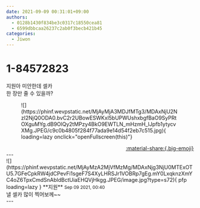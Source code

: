 ```yaml
---
date: 2021-09-09 00:31:01+09:00
authors:
  - 0128b1430f834be3c0317c18550cea81
  - 6599dbbcaa26237c2ab0f3becb421b45
categories:
  - Jiwon
---
```


# 1-84572823

<div class="post-container" markdown="1">
<div class="content-container md-sidebar__scrollwrap" markdown="1">

지원아 미안한데 셀카<br>한 장만 줄 수 있을까?
<figure markdown="1">
![](https://phinf.wevpstatic.net/MjAyMjA3MDJfMTg3/MDAxNjU2NzI2NjQ0ODA0.bvC2r2UBowESWKxl5bUPWUshxbgfBaO9SyPRtOXguMYg.dB9OlQy2tMPzy4BkO9EWTLN_mHzmH_lJpfb1ytycvXMg.JPEG/c9c0b4805f284f77ada9e14d54f2eb7c515.jpg){ loading=lazy onclick="openFullscreen(this)"}
</figure>


</div>
</div>

<div style="text-align: right;" markdown="1">
<a href="https://weverse.io/fromis9/fanpost/1-84572823" style="text-align: right;">:material-share:{.big-emoji}</a>
</div>
---

<div class="comments-container md-sidebar__scrollwrap" markdown="1">
<div class="comment" markdown="1">
<div class='id-container' markdown="1">
![](https://phinf.wevpstatic.net/MjAyMzA2MjVfMzMg/MDAxNjg3NjU0MTExOTU5.7GFeCpkRW4jdCPevFi1sgeF7S4XyLHRSJr1VOBRp7gEg.mY0LxqknzXmYC4oZ6TpxCmdSnAbldBctUiaEHQVjHkgg.JPEG/image.jpg?type=s72){ pfp loading=lazy }
**<span class="artist">지원</span>** <small>Sep 09 2021, 00:40</small><br>
</div>
<div class='comment-body' markdown="1">
낼 셀카 많이 찍어보께~~
</div>
</div>
</div>
---
